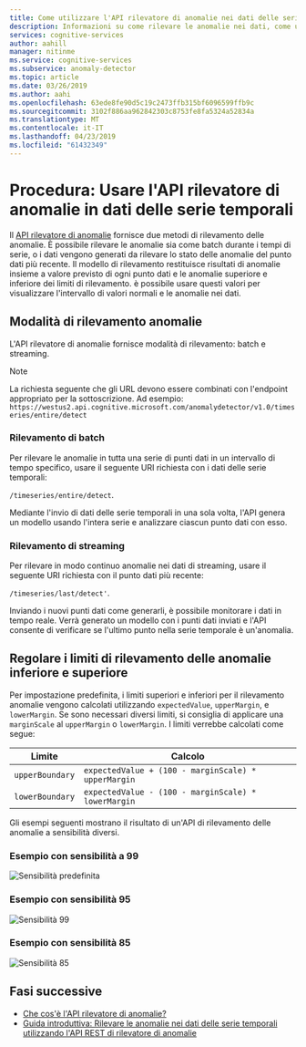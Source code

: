```yaml
---
title: Come utilizzare l'API rilevatore di anomalie nei dati delle serie temporali
description: Informazioni su come rilevare le anomalie nei dati, come un batch o nel flusso di dati.
services: cognitive-services
author: aahill
manager: nitinme
ms.service: cognitive-services
ms.subservice: anomaly-detector
ms.topic: article
ms.date: 03/26/2019
ms.author: aahi
ms.openlocfilehash: 63ede8fe90d5c19c2473ffb315bf6096599ffb9c
ms.sourcegitcommit: 3102f886aa962842303c8753fe8fa5324a52834a
ms.translationtype: MT
ms.contentlocale: it-IT
ms.lasthandoff: 04/23/2019
ms.locfileid: "61432349"
---
```

# <a name="how-to-use-the-anomaly-detector-api-on-your-time-series-data"></a>Procedura: Usare l'API rilevatore di anomalie in dati delle serie temporali  

Il [API rilevatore di anomalie](https://westus2.dev.cognitive.microsoft.com/docs/services/AnomalyDetector/operations/post-timeseries-entire-detect) fornisce due metodi di rilevamento delle anomalie. È possibile rilevare le anomalie sia come batch durante i tempi di serie, o i dati vengono generati da rilevare lo stato delle anomalie del punto dati più recente. Il modello di rilevamento restituisce risultati di anomalie insieme a valore previsto di ogni punto dati e le anomalie superiore e inferiore dei limiti di rilevamento. è possibile usare questi valori per visualizzare l'intervallo di valori normali e le anomalie nei dati.

## <a name="anomaly-detection-modes"></a>Modalità di rilevamento anomalie 

L'API rilevatore di anomalie fornisce modalità di rilevamento: batch e streaming.

> [!NOTE]
> La richiesta seguente che gli URL devono essere combinati con l'endpoint appropriato per la sottoscrizione. Ad esempio: `https://westus2.api.cognitive.microsoft.com/anomalydetector/v1.0/timeseries/entire/detect`


### <a name="batch-detection"></a>Rilevamento di batch

Per rilevare le anomalie in tutta una serie di punti dati in un intervallo di tempo specifico, usare il seguente URI richiesta con i dati delle serie temporali: 

`/timeseries/entire/detect`. 

Mediante l'invio di dati delle serie temporali in una sola volta, l'API genera un modello usando l'intera serie e analizzare ciascun punto dati con esso.  

### <a name="streaming-detection"></a>Rilevamento di streaming

Per rilevare in modo continuo anomalie nei dati di streaming, usare il seguente URI richiesta con il punto dati più recente: 

`/timeseries/last/detect'`. 

Inviando i nuovi punti dati come generarli, è possibile monitorare i dati in tempo reale. Verrà generato un modello con i punti dati inviati e l'API consente di verificare se l'ultimo punto nella serie temporale è un'anomalia.

## <a name="adjusting-lower-and-upper-anomaly-detection-boundaries"></a>Regolare i limiti di rilevamento delle anomalie inferiore e superiore

Per impostazione predefinita, i limiti superiori e inferiori per il rilevamento anomalie vengono calcolati utilizzando `expectedValue`, `upperMargin`, e `lowerMargin`. Se sono necessari diversi limiti, si consiglia di applicare una `marginScale` al `upperMargin` o `lowerMargin`. I limiti verrebbe calcolati come segue:

|Limite  |Calcolo  |
|---------|---------|
|`upperBoundary` | `expectedValue + (100 - marginScale) * upperMargin`        |
|`lowerBoundary` | `expectedValue - (100 - marginScale) * lowerMargin`        |

Gli esempi seguenti mostrano il risultato di un'API di rilevamento delle anomalie a sensibilità diversi.

### <a name="example-with-sensitivity-at-99"></a>Esempio con sensibilità a 99

![Sensibilità predefinita](../media/sensitivity_99.png)

### <a name="example-with-sensitivity-at-95"></a>Esempio con sensibilità 95

![Sensibilità 99](../media/sensitivity_95.png)

### <a name="example-with-sensitivity-at-85"></a>Esempio con sensibilità 85

![Sensibilità 85](../media/sensitivity_85.png)

## <a name="next-steps"></a>Fasi successive

* [Che cos'è l'API rilevatore di anomalie?](../overview.md)
* [Guida introduttiva: Rilevare le anomalie nei dati delle serie temporali utilizzando l'API REST di rilevatore di anomalie](../quickstarts/detect-data-anomalies-csharp.md)